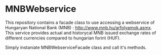 # MNBWebservice

This repository contains a facade class to use accessing a webservice of Hungaryan National Bank (MNB) : http://www.mnb.hu/arfolyamok.asmx.
This service provides actual and historycal MNB issued exchange rates of different currencies compared to hungarian forint (HUF).

Simply instaniate MNBWebserviceFacade class and call it's methods.
